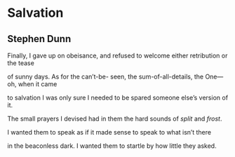 # Salvation
## Stephen Dunn
Finally, I gave up on obeisance,
and refused to welcome
either retribution or the tease

of sunny days. As for the can’t-be-
seen, the sum-of-all-details,
the One—oh, when it came

to salvation I was only sure
I needed to be spared
someone else’s version of it.

The small prayers I devised
had in them the hard sounds
of _split_ and _frost_.

I wanted them to speak
as if it made sense to speak
to what isn’t there

in the beaconless dark.
I wanted them to startle
by how little they asked.